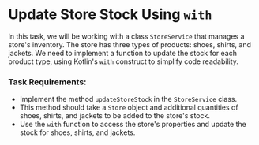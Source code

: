 # Update Store Stock Using `with`

In this task, we will be working with a class `StoreService` that manages a store's inventory. The store has three types
of products: shoes, shirts, and jackets. We need to implement a function to update the stock for each product type,
using Kotlin's `with` construct to simplify code readability.

### Task Requirements:

- Implement the method `updateStoreStock` in the `StoreService` class.
- This method should take a `Store` object and additional quantities of shoes, shirts, and jackets to be added to the
  store's stock.
- Use the `with` function to access the store's properties and update the stock for shoes, shirts, and jackets.
